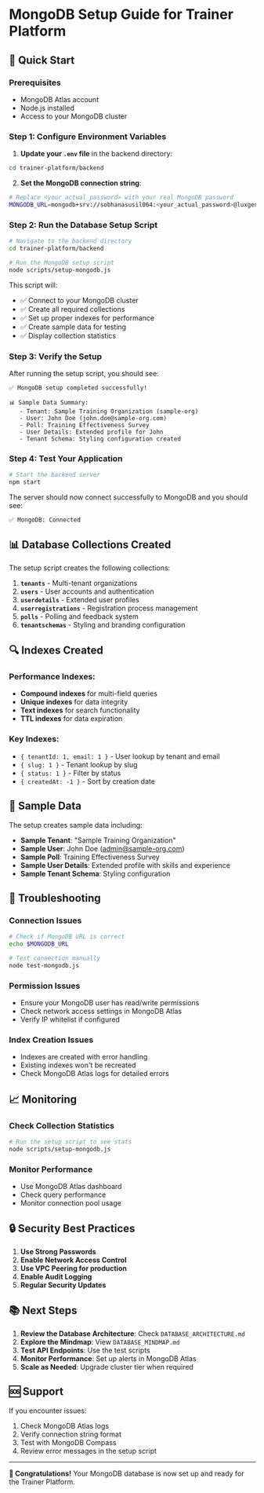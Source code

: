 # MongoDB Setup Guide for Trainer Platform

## 🚀 Quick Start

### Prerequisites
- MongoDB Atlas account
- Node.js installed
- Access to your MongoDB cluster

### Step 1: Configure Environment Variables

1. **Update your `.env` file** in the backend directory:
```bash
cd trainer-platform/backend
```

2. **Set the MongoDB connection string**:
```bash
# Replace <your_actual_password> with your real MongoDB password
MONGODB_URL=mongodb+srv://sobhanasusil064:<your_actual_password>@luxgen-ecommerce.bgrskvi.mongodb.net/trainer_platform?retryWrites=true&w=majority
```

### Step 2: Run the Database Setup Script

```bash
# Navigate to the backend directory
cd trainer-platform/backend

# Run the MongoDB setup script
node scripts/setup-mongodb.js
```

This script will:
- ✅ Connect to your MongoDB cluster
- ✅ Create all required collections
- ✅ Set up proper indexes for performance
- ✅ Create sample data for testing
- ✅ Display collection statistics

### Step 3: Verify the Setup

After running the setup script, you should see:
```
✅ MongoDB setup completed successfully!

📊 Sample Data Summary:
   - Tenant: Sample Training Organization (sample-org)
   - User: John Doe (john.doe@sample-org.com)
   - Poll: Training Effectiveness Survey
   - User Details: Extended profile for John
   - Tenant Schema: Styling configuration created
```

### Step 4: Test Your Application

```bash
# Start the backend server
npm start
```

The server should now connect successfully to MongoDB and you should see:
```
✅ MongoDB: Connected
```

## 📊 Database Collections Created

The setup script creates the following collections:

1. **`tenants`** - Multi-tenant organizations
2. **`users`** - User accounts and authentication
3. **`userdetails`** - Extended user profiles
4. **`userregistrations`** - Registration process management
5. **`polls`** - Polling and feedback system
6. **`tenantschemas`** - Styling and branding configuration

## 🔍 Indexes Created

### Performance Indexes:
- **Compound indexes** for multi-field queries
- **Unique indexes** for data integrity
- **Text indexes** for search functionality
- **TTL indexes** for data expiration

### Key Indexes:
- `{ tenantId: 1, email: 1 }` - User lookup by tenant and email
- `{ slug: 1 }` - Tenant lookup by slug
- `{ status: 1 }` - Filter by status
- `{ createdAt: -1 }` - Sort by creation date

## 🧪 Sample Data

The setup creates sample data including:
- **Sample Tenant**: "Sample Training Organization"
- **Sample User**: John Doe (admin@sample-org.com)
- **Sample Poll**: Training Effectiveness Survey
- **Sample User Details**: Extended profile with skills and experience
- **Sample Tenant Schema**: Styling configuration

## 🔧 Troubleshooting

### Connection Issues
```bash
# Check if MongoDB URL is correct
echo $MONGODB_URL

# Test connection manually
node test-mongodb.js
```

### Permission Issues
- Ensure your MongoDB user has read/write permissions
- Check network access settings in MongoDB Atlas
- Verify IP whitelist if configured

### Index Creation Issues
- Indexes are created with error handling
- Existing indexes won't be recreated
- Check MongoDB Atlas logs for detailed errors

## 📈 Monitoring

### Check Collection Statistics
```bash
# Run the setup script to see stats
node scripts/setup-mongodb.js
```

### Monitor Performance
- Use MongoDB Atlas dashboard
- Check query performance
- Monitor connection pool usage

## 🔒 Security Best Practices

1. **Use Strong Passwords**
2. **Enable Network Access Control**
3. **Use VPC Peering for production**
4. **Enable Audit Logging**
5. **Regular Security Updates**

## 📚 Next Steps

1. **Review the Database Architecture**: Check `DATABASE_ARCHITECTURE.md`
2. **Explore the Mindmap**: View `DATABASE_MINDMAP.md`
3. **Test API Endpoints**: Use the test scripts
4. **Monitor Performance**: Set up alerts in MongoDB Atlas
5. **Scale as Needed**: Upgrade cluster tier when required

## 🆘 Support

If you encounter issues:
1. Check MongoDB Atlas logs
2. Verify connection string format
3. Test with MongoDB Compass
4. Review error messages in the setup script

---

**🎉 Congratulations!** Your MongoDB database is now set up and ready for the Trainer Platform. 